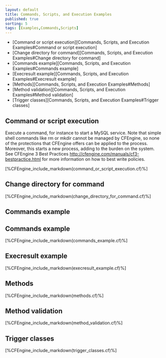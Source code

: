 ```yaml
---
layout: default
title: Commands, Scripts, and Execution Examples 
published: true
sorting: 5
tags: [Examples,Commands,Scripts]
---
```


* [Command or script execution][Commands, Scripts, and Execution Examples#Command or script execution]
* [Change directory for command][Commands, Scripts, and Execution Examples#Change directory for command]
* [Commands example][Commands, Scripts, and Execution Examples#Commands example]
* [Execresult example][Commands, Scripts, and Execution Examples#Execresult example]
* [Methods][Commands, Scripts, and Execution Examples#Methods]
* [Method validation][Commands, Scripts, and Execution Examples#Method validation]
* [Trigger classes][Commands, Scripts, and Execution Examples#Trigger classes]

## Command or script execution ##

Execute a command, for instance to start a MySQL service. Note that simple shell commands like rm or mkdir cannot be managed by CFEngine, so none of the protections that CFEngine offers can be applied to the process. Moreover, this starts a new process, adding to the burden on the system. See CFEngine 3 Best Practices http://cfengine.com/manuals/cf3-bestpractice.html for more information on how to best write policies.


[%CFEngine_include_markdown(command_or_script_execution.cf)%]

## Change directory for command


[%CFEngine_include_markdown(change_directory_for_command.cf)%]

## Commands example ##

## Commands example


[%CFEngine_include_markdown(commands_example.cf)%]

## Execresult example


[%CFEngine_include_markdown(execresult_example.cf)%]

## Methods


[%CFEngine_include_markdown(methods.cf)%]

## Method validation


[%CFEngine_include_markdown(method_validation.cf)%]

## Trigger classes

[%CFEngine_include_markdown(trigger_classes.cf)%]
